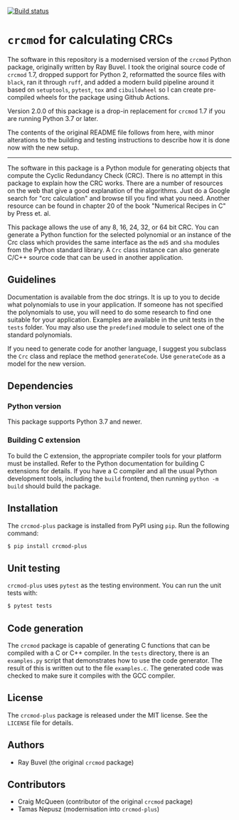 [![Build status](https://github.com/ntamas/crcmod-plus/actions/workflows/build.yml/badge.svg)](https://github.com/ntamas/crcmod-plus/actions/workflows/build.yml)

# `crcmod` for calculating CRCs

The software in this repository is a modernised version of the `crcmod` Python
package, originally written by Ray Buvel. I took the original source code of
`crcmod` 1.7, dropped support for Python 2, reformatted the source files with
`black`, ran it through `ruff`, and added a modern build pipeline around it
based on `setuptools`, `pytest`, `tox` and `cibuildwheel` so I can create
pre-compiled wheels for the package using Github Actions.

Version 2.0.0 of this package is a drop-in replacement for `crcmod` 1.7 if
you are running Python 3.7 or later.

The contents of the original README file follows from here, with minor
alterations to the building and testing instructions to describe how it is done
now with the new setup.

---

The software in this package is a Python module for generating objects that
compute the Cyclic Redundancy Check (CRC).  There is no attempt in this package
to explain how the CRC works.  There are a number of resources on the web that
give a good explanation of the algorithms.  Just do a Google search for "crc
calculation" and browse till you find what you need.  Another resource can be
found in chapter 20 of the book "Numerical Recipes in C" by Press et. al.

This package allows the use of any 8, 16, 24, 32, or 64 bit CRC.  You can
generate a Python function for the selected polynomial or an instance of the
Crc class which provides the same interface as the `md5` and `sha` modules
from the Python standard library.  A `Crc` class instance can also generate
C/C++ source code that can be used in another application.

## Guidelines

Documentation is available from the doc strings.  It is up to you to decide
what polynomials to use in your application.  If someone has not specified the
polynomials to use, you will need to do some research to find one suitable for
your application.  Examples are available in the unit tests in the `tests`
folder.  You may also use the `predefined` module to select one of the standard
polynomials.

If you need to generate code for another language, I suggest you subclass the
`Crc` class and replace the method `generateCode`.  Use `generateCode` as
a model for the new version.

## Dependencies

### Python version

This package supports Python 3.7 and newer.

### Building C extension

To build the C extension, the appropriate compiler tools for your platform must
be installed. Refer to the Python documentation for building C extensions for
details. If you have a C compiler and all the usual Python development tools,
including the `build` frontend, then running `python -m build` should build the
package.

## Installation

The `crcmod-plus` package is installed from PyPI using `pip`. Run the following
command:

```sh
$ pip install crcmod-plus
```

## Unit testing

`crcmod-plus` uses `pytest` as the testing environment. You can run the unit
tests with:

```sh
$ pytest tests
```

## Code generation

The `crcmod` package is capable of generating C functions that can be compiled
with a C or C++ compiler.  In the `tests` directory, there is an `examples.py`
script that demonstrates how to use the code generator.  The result of this is
written out to the file `examples.c`.  The generated code was checked to make
sure it compiles with the GCC compiler.

## License

The `crcmod-plus` package is released under the MIT license. See the `LICENSE`
file for details.

## Authors

* Ray Buvel (the original `crcmod` package)

## Contributors

* Craig McQueen (contributor of the original `crcmod` package)
* Tamas Nepusz (modernisation into `crcmod-plus`)
